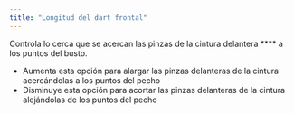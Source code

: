 ```yaml
---
title: "Longitud del dart frontal"
---
```


Controla lo cerca que se acercan las pinzas de la cintura delantera **** a los puntos del busto.

- Aumenta esta opción para alargar las pinzas delanteras de la cintura acercándolas a los puntos del pecho
- Disminuye esta opción para acortar las pinzas delanteras de la cintura alejándolas de los puntos del pecho




